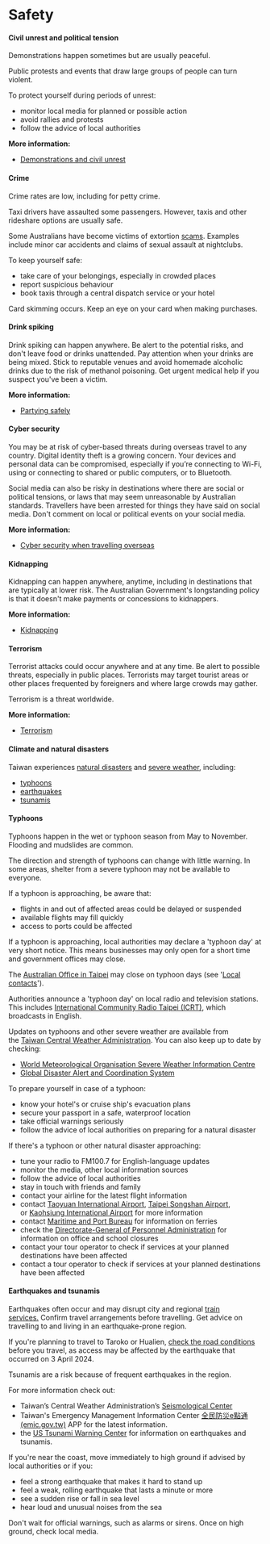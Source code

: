 # Safety

#### Civil unrest and political tension

Demonstrations happen sometimes but are usually peaceful.

Public protests and events that draw large groups of people can turn violent.

To protect yourself during periods of unrest:

* monitor local media for planned or possible action
* avoid rallies and protests
* follow the advice of local authorities

**More information:**

* [Demonstrations and civil unrest](/before-you-go/safety/protests-civil-unrest "Protests and civil unrest")

#### Crime

Crime rates are low, including for petty crime.

Taxi drivers have assaulted some passengers. However, taxis and other rideshare options are usually safe.

Some Australians have become victims of extortion [scams](/before-you-go/safety/scams "Scams that affect travellers"). Examples include minor car accidents and claims of sexual assault at nightclubs.

To keep yourself safe:

* take care of your belongings, especially in crowded places
* report suspicious behaviour
* book taxis through a central dispatch service or your hotel

Card skimming occurs. Keep an eye on your card when making purchases.

#### Drink spiking

Drink spiking can happen anywhere. Be alert to the potential risks, and don't leave food or drinks unattended. Pay attention when your drinks are being mixed. Stick to reputable venues and avoid homemade alcoholic drinks due to the risk of methanol poisoning. Get urgent medical help if you suspect you've been a victim.

**More information:**

* [Partying safely](https://www.smartraveller.gov.au/before-you-go/safety/partying)

#### Cyber security

You may be at risk of cyber-based threats during overseas travel to any country. Digital identity theft is a growing concern. Your devices and personal data can be compromised, especially if you’re connecting to Wi-Fi, using or connecting to shared or public computers, or to Bluetooth.

Social media can also be risky in destinations where there are social or political tensions, or laws that may seem unreasonable by Australian standards. Travellers have been arrested for things they have said on social media. Don't comment on local or political events on your social media.

**More information:**

* [Cyber security when travelling overseas](https://www.smartraveller.gov.au/before-you-go/staying-safe/cyber-security)

#### Kidnapping

Kidnapping can happen anywhere, anytime, including in destinations that are typically at lower risk. The Australian Government's longstanding policy is that it doesn't make payments or concessions to kidnappers.

**More information:**

* [Kidnapping](/before-you-go/safety/kidnapping "Reducing the risk of kidnapping")

#### Terrorism

Terrorist attacks could occur anywhere and at any time. Be alert to possible threats, especially in public places. Terrorists may target tourist areas or other places frequented by foreigners and where large crowds may gather.

Terrorism is a threat worldwide.

**More information:**

* [Terrorism](https://www.smartraveller.gov.au/before-you-go/safety/terrorism)

#### Climate and natural disasters

Taiwan experiences [natural disasters](/before-you-go/safety/natural-disasters "Staying safe when there's a natural disaster") and [severe weather](/while-youre-away/crisis-or-emergency/severe-weather-incident "There's a severe weather incident"), including:

* [typhoons](/while-youre-away/crisis-or-emergency/severe-weather-incident "There's a severe weather incident")
* [earthquakes](/before-you-go/safety/earthquakes-tsunamis "Earthquakes and tsunamis")
* [tsunamis](/before-you-go/safety/natural-disasters "Staying safe when there's a natural disaster")

#### Typhoons

Typhoons happen in the wet or typhoon season from May to November. Flooding and mudslides are common.

The direction and strength of typhoons can change with little warning. In some areas, shelter from a severe typhoon may not be available to everyone.

If a typhoon is approaching, be aware that:

* flights in and out of affected areas could be delayed or suspended
* available flights may fill quickly
* access to ports could be affected

If a typhoon is approaching, local authorities may declare a 'typhoon day' at very short notice. This means businesses may only open for a short time and government offices may close.

The [Australian Office in Taipei](http://www.australia.org.tw/tpei/home.html) may close on typhoon days (see '[Local contacts](#local-contacts)').

Authorities announce a 'typhoon day' on local radio and television stations. This includes [International Community Radio Taipei (ICRT)](http://www.icrt.com.tw/), which broadcasts in English.

Updates on typhoons and other severe weather are available from the [Taiwan Central Weather Administration](https://www.cwa.gov.tw/eng/). You can also keep up to date by checking:

* [World Meteorological Organisation Severe Weather Information Centre](http://severe.worldweather.org/)
* [Global Disaster Alert and Coordination System](http://gdacs.org/)

To prepare yourself in case of a typhoon:

* know your hotel's or cruise ship's evacuation plans
* secure your passport in a safe, waterproof location
* take official warnings seriously
* follow the advice of local authorities on preparing for a natural disaster

If there's a typhoon or other natural disaster approaching:

* tune your radio to FM100.7 for English-language updates
* monitor the media, other local information sources
* follow the advice of local authorities
* stay in touch with friends and family
* contact your airline for the latest flight information
* contact [Taoyuan International Airport](https://www.taoyuan-airport.com/?lang=en), [Taipei Songshan Airport](https://www.tsa.gov.tw/?culture=2), or [Kaohsiung International Airport](https://www.kia.gov.tw/English/) for more information
* contact [Maritime and Port Bureau](https://www.motcmpb.gov.tw/En/) for information on ferries
* check the [Directorate-General of Personnel Administration](https://www.dgpa.gov.tw/typh/daily/ndse.html) for information on office and school closures
* contact your tour operator to check if services at your planned destinations have been affected
* contact a tour operator to check if services at your planned destinations have been affected

#### Earthquakes and tsunamis

Earthquakes often occur and may disrupt city and regional [train services.](https://tip.railway.gov.tw/tra-tip-web/tip?lang=EN_US) Confirm travel arrangements before travelling. Get advice on travelling to and living in an earthquake-prone region.

If you're planning to travel to Taroko or Hualien, [check the road conditions](https://www.taroko.gov.tw/en/TAROKO_HighwayCondition.aspx?n=7879) before you travel, as access may be affected by the earthquake that occurred on 3 April 2024.

Tsunamis are a risk because of frequent earthquakes in the region.

For more information check out:

* Taiwan’s Central Weather Administration’s [Seismological Center](https://scweb.cwa.gov.tw/en-US)
* Taiwan's Emergency Management Information Center [全民防災e點通 (emic.gov.tw)](https://bear.emic.gov.tw/MY/#/) APP for the latest information.
* the [US Tsunami Warning Center](https://tsunami.gov/) for information on earthquakes and tsunamis.

If you're near the coast, move immediately to high ground if advised by local authorities or if you:

* feel a strong earthquake that makes it hard to stand up
* feel a weak, rolling earthquake that lasts a minute or more
* see a sudden rise or fall in sea level
* hear loud and unusual noises from the sea

Don't wait for official warnings, such as alarms or sirens. Once on high ground, check local media.
